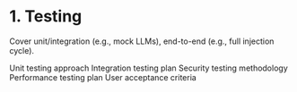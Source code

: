 # 1. Testing

Cover unit/integration (e.g., mock LLMs), end-to-end (e.g., full injection cycle).

 Unit testing approach
 Integration testing plan
 Security testing methodology
 Performance testing plan
 User acceptance criteria